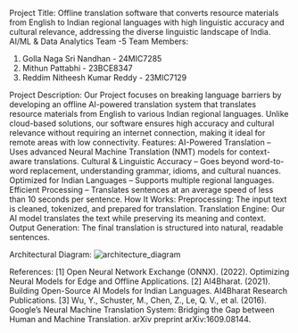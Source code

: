 Project Title: Offline translation software that converts resource materials from English to Indian regional languages with high linguistic accuracy and cultural relevance, addressing the diverse linguistic landscape of India.
                                                                                      AI/ML & Data Analytics Team -5
 Team Members:
 1) Golla Naga Sri Nandhan - 24MIC7285
 2) Mithun Pattabhi - 23BCE8347
 3) Reddim Nitheesh Kumar Reddy - 23MIC7129

Project Description:
Our Project focuses on breaking language barriers by developing an offline AI-powered translation system that translates resource materials from English to various Indian regional languages. Unlike cloud-based solutions, our software
ensures high accuracy and cultural relevance without requiring an internet connection, making it ideal for remote areas with low connectivity.
Features:
AI-Powered Translation – Uses advanced Neural Machine Translation (NMT) models for context-aware translations.
Cultural & Linguistic Accuracy – Goes beyond word-to-word replacement, understanding grammar, idioms, and cultural nuances.
Optimized for Indian Languages – Supports multiple regional languages.
Efficient Processing – Translates sentences at an average speed of less than 10 seconds per sentence.
How It Works:
Preprocessing: The input text is cleaned, tokenized, and prepared for translation.
Translation Engine: Our AI model translates the text while preserving its meaning and context.
Output Generation: The final translation is structured into natural, readable sentences.

Architectural Diagram:
![architecture_diagram](https://github.com/user-attachments/assets/4952c358-e318-4d73-b7f7-be90db39f164)


References:
[1]	Open Neural Network Exchange (ONNX). (2022). Optimizing Neural Models for Edge and Offline Applications.
[2]	AI4Bharat. (2021). Building Open-Source AI Models for Indian Languages. AI4Bharat Research Publications.
[3]	Wu, Y., Schuster, M., Chen, Z., Le, Q. V., et al. (2016). Google’s Neural Machine Translation System: Bridging the Gap between Human and Machine Translation. arXiv preprint arXiv:1609.08144.
